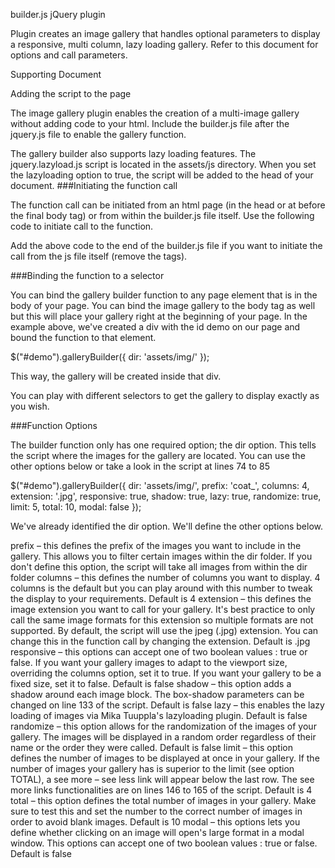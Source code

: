 builder.js jQuery plugin 

Plugin creates an image gallery that handles optional parameters to display a responsive, multi column, lazy loading gallery. Refer to this document for options and call parameters. 

Supporting Document

Adding the script to the page 

The image gallery plugin enables the creation of a multi-image gallery without adding code to your html. Include the builder.js file after the jquery.js file to enable the gallery function. 

<script src="http://ajax.googleapis.com/ajax/libs/jquery/2.1.1/jquery.min.js"></script>
<script src="assets/js/builder.js"></script>

The gallery builder also supports lazy loading features. The jquery.lazyload.js script is located in the assets/js directory. When you set the lazyloading option to true, the script will be added to the head of your document. 
###Initiating the function call

The function call can be initiated from an html page (in the head or at before the final body tag) or from within the builder.js file itself. Use the following code to initiate call to the function.

<script>
$(document).ready(function () {
    /**
     * bind function call to whatever page element you want.
     * The gallery will be created within that element.
     * In this example, the gallery is created in an element
     * with id "demo"
     */
    $("#demo").galleryBuilder({
        dir: 'assets/img/'
    });
});
</script>

Add the above code to the end of the builder.js file if you want to initiate the call from the js file itself (remove the <script></script> tags).

###Binding the function to a selector

You can bind the gallery builder function to any page element that is in the body of your page. You can bind the image gallery to the body tag as well but this will place your gallery right at the beginning of your page. In the example above, we've created a div with the id demo on our page and bound the function to that element. 

$("#demo").galleryBuilder({
        dir: 'assets/img/'
    });
    
This way, the gallery will be created inside that div. 

You can play with different selectors to get the gallery to display exactly as you wish.

###Function Options

The builder function only has one required option; the dir option. This tells the script where the images for the gallery are located. You can use the other options below or take a look in the script at lines 74 to 85

$("#demo").galleryBuilder({
    dir: 'assets/img/',
    prefix: 'coat_',
    columns: 4,
    extension: '.jpg',
    responsive: true,
    shadow: true,
    lazy: true,
    randomize: true,
    limit: 5,
    total: 10,
     modal: false
});

We've already identified the dir option. We'll define the other options below. 

  prefix – this defines the prefix of the images you want to include in the gallery. This allows you to filter certain images within the dir folder. If you don't define this option, the script will take all images from within the dir folder
  columns – this defines the number of columns you want to display. 4 columns is the default but you can play around with this number to tweak the display to your requirements. Default is 4
  extension – this defines the image extension you want to call for your gallery. It's best practice to only call the same image formats for this extension so multiple formats are not supported. By default, the script will use the jpeg (.jpg) extension. You can change this in the function call by changing the extension. Default is .jpg
  responsive – this options can accept one of two boolean values : true or false. If you want your gallery images to adapt to the viewport size, overriding the columns option, set it to true. If you want your gallery to be a fixed size, set it to false. Default is false
  shadow – this option adds a shadow around each image block. The box-shadow parameters can be changed on line 133 of the script. Default is false
  lazy – this enables the lazy loading of images via Mika Tuuppla's lazyloading plugin. Default is false
  randomize – this option allows for the randomization of the images of your gallery. The images will be displayed in a random order regardless of their name or the order they were called. Default is false
  limit – this option defines the number of images to be displayed at once in your gallery. If the number of images your gallery has is superior to the limit (see option TOTAL), a see more – see less link will appear below the last row. The see more links functionalities are on lines 146 to 165 of the script. Default is 4
  total – this option defines the total number of images in your gallery. Make sure to test this and set the number to the correct number of images in order to avoid blank images. Default is 10
  modal – this options lets you define whether clicking on an image will open's large format in a modal window. This options can accept one of two boolean values : true or false. Default is false 
